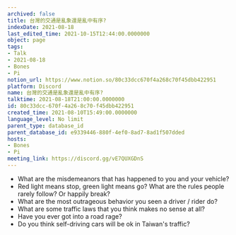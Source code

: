 ```yaml
---
archived: false
title: 台灣的交通是亂象還是亂中有序?
indexDate: 2021-08-18
last_edited_time: 2021-10-15T12:44:00.0000000
object: page
tags:
- Talk
- 2021-08-18
- Bones
- Pi
notion_url: https://www.notion.so/80c33dcc670f4a268c70f45dbb422951
platform: Discord
name: 台灣的交通是亂象還是亂中有序?
talktime: 2021-08-18T21:00:00.0000000
id: 80c33dcc-670f-4a26-8c70-f45dbb422951
created_time: 2021-08-10T15:49:00.0000000
language_level: No limit
parent_type: database_id
parent_database_id: e9339446-880f-4ef0-8ad7-8ad1f507dded
hosts:
- Bones
- Pi
meeting_link: https://discord.gg/vE7QUXGDnS
---
```


   - What are the misdemeanors that has happened to you and your vehicle?
   - Red light means stop, green light means go?
What are the rules people rarely follow? Or happily break?
   - What are the most outrageous behavior you seen a driver / rider do?
   - What are some traffic laws that you think makes no sense at all?
   - Have you ever got into a road rage?
   - Do you think self-driving cars will be ok in Taiwan's traffic?












